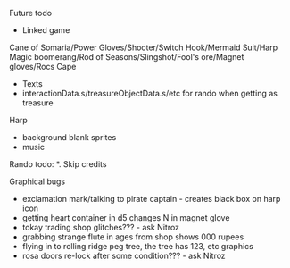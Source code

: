 Future todo
* Linked game

Cane of Somaria/Power Gloves/Shooter/Switch Hook/Mermaid Suit/Harp
Magic boomerang/Rod of Seasons/Slingshot/Fool's ore/Magnet gloves/Rocs Cape
* Texts
* interactionData.s/treasureObjectData.s/etc for rando when getting as treasure

Harp
* background blank sprites
* music

Rando todo:
*. Skip credits


Graphical bugs
* exclamation mark/talking to pirate captain - creates black box on harp icon
* getting heart container in d5 changes N in magnet glove
* tokay trading shop glitches??? - ask Nitroz
* grabbing strange flute in ages from shop shows 000 rupees
* flying in to rolling ridge peg tree, the tree has 123, etc graphics
* rosa doors re-lock after some condition??? - ask Nitroz